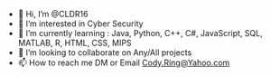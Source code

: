 - 👋 Hi, I’m @CLDR16 
- 👀 I’m interested in Cyber Security
- 🌱 I’m currently learning : Java, Python, C++, C#, JavaScript, SQL, MATLAB, R, HTML, CSS, MIPS
- 💞️ I’m looking to collaborate on Any/All projects
- 📫 How to reach me DM or Email Cody.Ring@Yahoo.com

<!---
CLDR16/CLDR16 is a ✨ special ✨ repository because its `README.md` (this file) appears on your GitHub profile.
You can click the Preview link to take a look at your changes.
--->
